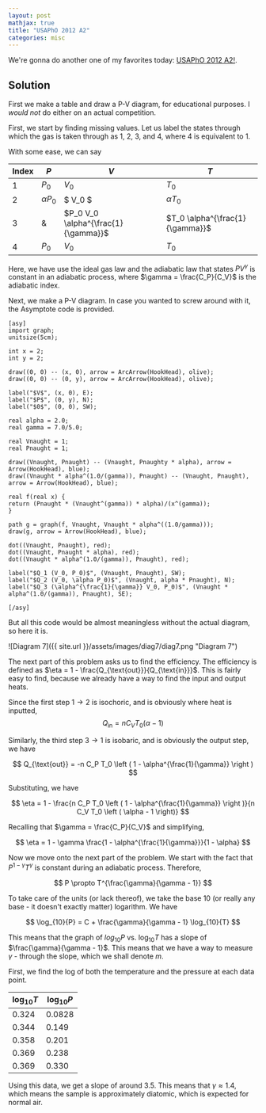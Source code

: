 ```yaml
---
layout: post
mathjax: true
title: "USAPhO 2012 A2"
categories: misc
---
```


We're gonna do another one of my favorites today: [USAPhO 2012 A2!](https://aapt.org/physicsteam/2013/upload/E3-2-3.pdf).

## Solution

First we make a table and draw a P-V diagram, for educational purposes.
I *would not* do either on an actual competition.

First, we start by finding missing values.
Let us label the states through which the gas is taken through as 1, 2, 3, and 4, where 4 is equivalent to 1.

With some ease, we can say

| Index | $P$ | $V$ | $T$ |
|---|---|---|---|
| 1 | $P_0$ | $V_0$ | $T_0$ |
| 2 | $\alpha P_0$ | $ V_0 $ | $\alpha T_0$ |
| 3 | & | $P_0 V_0 \alpha^{\frac{1}{\gamma}}$ | $T_0 \alpha^{\frac{1}{\gamma}}$ |
| 4 | $P_0$ | $V_0$ | $T_0$ |

Here, we have use the ideal gas law and the adiabatic law that states $PV^{\gamma}$ is constant in an adiabatic process, where $\gamma = \frac{C_P}{C_V}$ is the adiabatic index.

Next, we make a P-V diagram.
In case you wanted to screw around with it, the Asymptote code is provided.

```Asymptote
[asy]
import graph;
unitsize(5cm);

int x = 2;
int y = 2;

draw((0, 0) -- (x, 0), arrow = ArcArrow(HookHead), olive);
draw((0, 0) -- (0, y), arrow = ArcArrow(HookHead), olive);

label("$V$", (x, 0), E);
label("$P$", (0, y), N);
label("$0$", (0, 0), SW);

real alpha = 2.0;
real gamma = 7.0/5.0;

real Vnaught = 1;
real Pnaught = 1;

draw((Vnaught, Pnaught) -- (Vnaught, Pnaughty * alpha), arrow = Arrow(HookHead), blue);
draw((Vnaught * alpha^(1.0/(gamma)), Pnaught) -- (Vnaught, Pnaught), arrow = Arrow(HookHead), blue);

real f(real x) {
return (Pnaught * (Vnaught^(gamma)) * alpha)/(x^(gamma));
}

path g = graph(f, Vnaught, Vnaught * alpha^((1.0/gamma)));
draw(g, arrow = Arrow(HookHead), blue);

dot((Vnaught, Pnaught), red);
dot((Vnaught, Pnaught * alpha), red);
dot((Vnaught * alpha^(1.0/(gamma)), Pnaught), red);

label("$Q_1 (V_0, P_0)$", (Vnaught, Pnaught), SW);
label("$Q_2 (V_0, \alpha P_0)$", (Vnaught, alpha * Pnaught), N);
label("$Q_3 (\alpha^{\frac{1}{\gamma}} V_0, P_0)$", (Vnaught * alpha^(1.0/(gamma)), Pnaught), SE);

[/asy]
```

But all this code would be almost meaningless without the actual diagram, so here it is.

![Diagram 7]({{ site.url }}/assets/images/diag7/diag7.png "Diagram 7")

The next part of this problem asks us to find the efficiency.
The efficiency is defined as $\eta = 1 - \frac{Q_{\text{out}}}{Q_{\text{in}}}$.
This is fairly easy to find, because we already have a way to find the input and output heats.

Since the first step $1 \to 2$ is isochoric, and is obviously where heat is inputted,
$$
Q_{\text{in}} = n C_V T_0 \left ( \alpha - 1 \right)
$$

Similarly, the third step $3 \to 1$ is isobaric, and is obviously the output step, we have

$$
Q_{\text{out}} = -n C_P T_0 \left ( 1 - \alpha^{\frac{1}{\gamma}} \right )
$$

Substituting, we have

$$
\eta = 1 - \frac{n C_P T_0 \left ( 1 - \alpha^{\frac{1}{\gamma}} \right )}{n C_V T_0 \left ( \alpha - 1 \right)}
$$

Recalling that $\gamma = \frac{C_P}{C_V}$ and simplifying,

$$
\eta = 1 - \gamma \frac{1 - \alpha^{\frac{1}{\gamma}}}{1 - \alpha}
$$

Now we move onto the next part of the problem.
We start with the fact that $P^{1- \gamma} T^{\gamma}$ is constant during an adiabatic process.
Therefore,

$$
P \propto T^{\frac{\gamma}{\gamma - 1}}
$$

To take care of the units (or lack thereof), we take the base 10 (or really any base - it doesn't exactly matter) logarithm.
We have

$$
\log_{10}{P} = C + \frac{\gamma}{\gamma - 1} \log_{10}{T}
$$

This means that the graph of $log_{10}{P}$ vs. $\log_{10}{T}$ has a slope of $\frac{\gamma}{\gamma - 1}$.
This means that we have a way to measure $\gamma$ - through the slope, which we shall denote $m$.

First, we find the log of both the temperature and the pressure at each data point.

|$\log_{10}{T}$| $\log_{10}{P}$ |
|---|---|
|0.324 | 0.0828 |
|0.344 | 0.149 |
|0.358 | 0.201 |
|0.369 | 0.238 |
|0.369 | 0.330 |

Using this data, we get a slope of around 3.5.
This means that $\gamma \approx 1.4$, which means the sample is approximately diatomic, which is expected for normal air.
